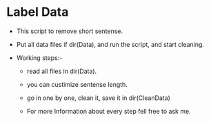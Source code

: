 # Label Data
- This script to remove short sentense.

- Put all data files if dir(Data), and run the script, and start cleaning.

- Working steps:-
	- read all files in dir(Data).
	- you can custimize sentense length.
	- go in one by one, clean it, save it in dir(CleanData)

	- For more Information about every step fell free to ask me.
